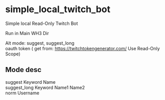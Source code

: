 # simple_local_twitch_bot

Simple local Read-Only Twitch Bot <br />

Run in Main WH3 Dir <br />

Alt mode: suggest, suggest_long <br />
oauth token ( get from: https://twitchtokengenerator.com/ Use Read-Only Scope) <br />

## Mode desc <br />
suggest        Keyword Name <br />
suggest_long   Keyword Name1 Name2  <br />
norm           Username <br />
